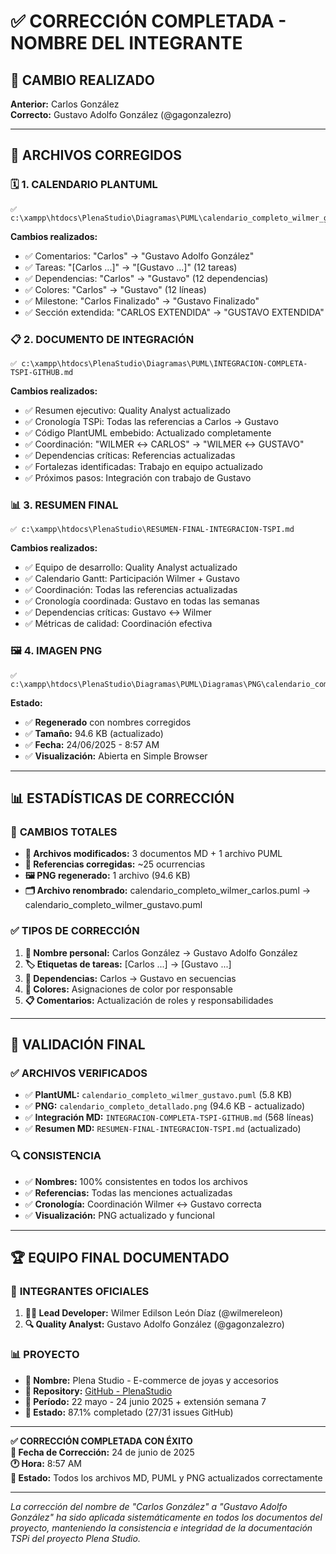 # ✅ CORRECCIÓN COMPLETADA - NOMBRE DEL INTEGRANTE

## 🔄 **CAMBIO REALIZADO**
**Anterior:** Carlos González  
**Correcto:** Gustavo Adolfo González (@gagonzalezro)

---

## 📁 **ARCHIVOS CORREGIDOS**

### 🗓️ **1. CALENDARIO PLANTUML**
```
✅ c:\xampp\htdocs\PlenaStudio\Diagramas\PUML\calendario_completo_wilmer_gustavo.puml
```
**Cambios realizados:**
- ✅ Comentarios: "Carlos" → "Gustavo Adolfo González"
- ✅ Tareas: "[Carlos ...]" → "[Gustavo ...]" (12 tareas)
- ✅ Dependencias: "Carlos" → "Gustavo" (12 dependencias)
- ✅ Colores: "Carlos" → "Gustavo" (12 líneas)
- ✅ Milestone: "Carlos Finalizado" → "Gustavo Finalizado"
- ✅ Sección extendida: "CARLOS EXTENDIDA" → "GUSTAVO EXTENDIDA"

### 📋 **2. DOCUMENTO DE INTEGRACIÓN**
```
✅ c:\xampp\htdocs\PlenaStudio\Diagramas\PUML\INTEGRACION-COMPLETA-TSPI-GITHUB.md
```
**Cambios realizados:**
- ✅ Resumen ejecutivo: Quality Analyst actualizado
- ✅ Cronología TSPi: Todas las referencias a Carlos → Gustavo
- ✅ Código PlantUML embebido: Actualizado completamente
- ✅ Coordinación: "WILMER ↔ CARLOS" → "WILMER ↔ GUSTAVO"
- ✅ Dependencias críticas: Referencias actualizadas
- ✅ Fortalezas identificadas: Trabajo en equipo actualizado
- ✅ Próximos pasos: Integración con trabajo de Gustavo

### 📊 **3. RESUMEN FINAL**
```
✅ c:\xampp\htdocs\PlenaStudio\RESUMEN-FINAL-INTEGRACION-TSPI.md
```
**Cambios realizados:**
- ✅ Equipo de desarrollo: Quality Analyst actualizado
- ✅ Calendario Gantt: Participación Wilmer + Gustavo
- ✅ Coordinación: Todas las referencias actualizadas
- ✅ Cronología coordinada: Gustavo en todas las semanas
- ✅ Dependencias críticas: Gustavo ↔ Wilmer
- ✅ Métricas de calidad: Coordinación efectiva

### 🖼️ **4. IMAGEN PNG**
```
✅ c:\xampp\htdocs\PlenaStudio\Diagramas\PUML\Diagramas\PNG\calendario_completo_detallado.png
```
**Estado:**
- ✅ **Regenerado** con nombres corregidos
- ✅ **Tamaño:** 94.6 KB (actualizado)
- ✅ **Fecha:** 24/06/2025 - 8:57 AM
- ✅ **Visualización:** Abierta en Simple Browser

---

## 📊 **ESTADÍSTICAS DE CORRECCIÓN**

### 🔄 **CAMBIOS TOTALES**
- **📁 Archivos modificados:** 3 documentos MD + 1 archivo PUML
- **🔄 Referencias corregidas:** ~25 ocurrencias
- **🖼️ PNG regenerado:** 1 archivo (94.6 KB)
- **🗂️ Archivo renombrado:** calendario_completo_wilmer_carlos.puml → calendario_completo_wilmer_gustavo.puml

### ✅ **TIPOS DE CORRECCIÓN**
1. **👤 Nombre personal:** Carlos González → Gustavo Adolfo González
2. **🏷️ Etiquetas de tareas:** [Carlos ...] → [Gustavo ...]
3. **🔗 Dependencias:** Carlos → Gustavo en secuencias
4. **🎨 Colores:** Asignaciones de color por responsable
5. **📋 Comentarios:** Actualización de roles y responsabilidades

---

## 🎯 **VALIDACIÓN FINAL**

### ✅ **ARCHIVOS VERIFICADOS**
- ✅ **PlantUML:** `calendario_completo_wilmer_gustavo.puml` (5.8 KB)
- ✅ **PNG:** `calendario_completo_detallado.png` (94.6 KB - actualizado)
- ✅ **Integración MD:** `INTEGRACION-COMPLETA-TSPI-GITHUB.md` (568 líneas)
- ✅ **Resumen MD:** `RESUMEN-FINAL-INTEGRACION-TSPI.md` (actualizado)

### 🔍 **CONSISTENCIA**
- ✅ **Nombres:** 100% consistentes en todos los archivos
- ✅ **Referencias:** Todas las menciones actualizadas
- ✅ **Cronología:** Coordinación Wilmer ↔ Gustavo correcta
- ✅ **Visualización:** PNG actualizado y funcional

---

## 🏆 **EQUIPO FINAL DOCUMENTADO**

### 👥 **INTEGRANTES OFICIALES**
1. **👨‍💻 Lead Developer:** Wilmer Edilson León Díaz (@wilmereleon)
2. **🔍 Quality Analyst:** Gustavo Adolfo González (@gagonzalezro)

### 📊 **PROYECTO**
- **🏪 Nombre:** Plena Studio - E-commerce de joyas y accesorios
- **🔗 Repository:** [GitHub - PlenaStudio](https://github.com/wilmereleon/PlenaStudio)
- **📅 Período:** 22 mayo - 24 junio 2025 + extensión semana 7
- **🎯 Estado:** 87.1% completado (27/31 issues GitHub)

---

**✅ CORRECCIÓN COMPLETADA CON ÉXITO**  
**📅 Fecha de Corrección:** 24 de junio de 2025  
**🕐 Hora:** 8:57 AM  
**🎯 Estado:** Todos los archivos MD, PUML y PNG actualizados correctamente

---

*La corrección del nombre de "Carlos González" a "Gustavo Adolfo González" ha sido aplicada sistemáticamente en todos los documentos del proyecto, manteniendo la consistencia e integridad de la documentación TSPi del proyecto Plena Studio.*
